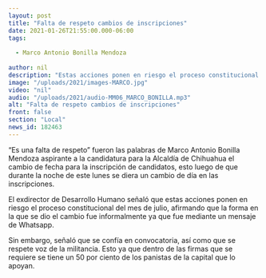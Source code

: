 ```yaml
---
layout: post
title: "Falta de respeto cambios de inscripciones"
date: 2021-01-26T21:55:00.000-06:00
tags:
  
  - Marco Antonio Bonilla Mendoza
  
author: nil
description: "Estas acciones ponen en riesgo el proceso constitucional del mes de julio."
image: "/uploads/2021/images-MARCO.jpg"
video: "nil"
audio: "/uploads/2021/audio-MM06_MARCO_BONILLA.mp3"
alt: "Falta de respeto cambios de inscripciones"
front: false
section: "Local"
news_id: 182463
---
```


“Es una falta de respeto” fueron las palabras de Marco Antonio Bonilla Mendoza aspirante a la candidatura para la Alcaldía de Chihuahua el cambio de fecha para la inscripción de candidatos, esto luego de que durante la noche de este lunes se diera un cambio de día en las inscripciones.

El exdirector de Desarrollo Humano señaló que estas acciones ponen en riesgo el proceso constitucional del mes de julio, afirmando que la forma en la que se dio el cambio fue informalmente ya que fue mediante un mensaje de Whatsapp.

Sin embargo, señaló que se confía en convocatoria, así como que se respete voz de la militancia. Esto ya que dentro de las firmas que se requiere se tiene un 50 por ciento de los panistas de la capital que lo apoyan.